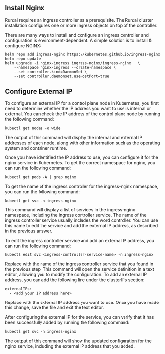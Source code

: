 ## Install Nginx

Run:ai requires an ingress controller as a prerequisite. The Run:ai cluster installation configures one or more ingress objects on top of the controller.

There are many ways to install and configure an ingress controller and configuration is environment-dependent. A simple solution is to install & configure NGINX:

```
helm repo add ingress-nginx https://kubernetes.github.io/ingress-nginx
helm repo update
helm upgrade -i nginx-ingress ingress-nginx/ingress-nginx   \
    --namespace nginx-ingress --create-namespace \
    --set controller.kind=DaemonSet \
    --set controller.daemonset.useHostPort=true
```

## Configure External IP

To configure an external IP for a control plane node in Kubernetes, you first need to determine whether the IP address you want to use is internal or external. You can check the IP address of the control plane node by running the following command:

```
kubectl get nodes -o wide
```

The output of this command will display the internal and external IP addresses of each node, along with other information such as the operating system and container runtime.

Once you have identified the IP address to use, you can configure it for the nginx service in Kubernetes. To get the correct namespace for nginx, you can run the following command:

```
kubectl get pods -A | grep nginx
```

To get the name of the ingress controller for the ingress-nginx namespace, you can run the following command:

```
kubectl get svc -n ingress-nginx
```

This command will display a list of services in the ingress-nginx namespace, including the ingress controller service. The name of the ingress controller service usually includes the word controller. You can use this name to edit the service and add the external IP address, as described in the previous answer.

To edit the ingress controller service and add an external IP address, you can run the following command:

```
kubectl edit svc <ingress-controller-service-name> -n ingress-nginx
```

Replace <ingress-controller-service-name> with the name of the ingress controller service that you found in the previous step. This command will open the service definition in a text editor, allowing you to modify the configuration. To add an external IP address, you can add the following line under the clusterIPs section:

```
externalIPs:
  - <add your IP address here>
```
  
Replace <add your IP address here> with the external IP address you want to use. Once you have made this change, save the file and exit the text editor.

After configuring the external IP for the service, you can verify that it has been successfully added by running the following command:

```
kubectl get svc -n ingress-nginx
```
  
The output of this command will show the updated configuration for the nginx service, including the external IP address that you added.
